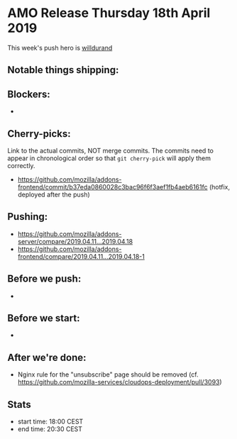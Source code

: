 # AMO Release Thursday 18th April 2019

This week's push hero is [willdurand](https://github.com/willdurand)

## Notable things shipping:

## Blockers:

*

## Cherry-picks:

Link to the actual commits, NOT merge commits. The commits need to appear
in chronological order so that `git cherry-pick` will apply them correctly.

* https://github.com/mozilla/addons-frontend/commit/b37eda0860028c3bac96f6f3aef1fb4aeb6161fc (hotfix, deployed after the push)

## Pushing:

- https://github.com/mozilla/addons-server/compare/2019.04.11...2019.04.18
- https://github.com/mozilla/addons-frontend/compare/2019.04.11...2019.04.18-1

## Before we push:

*

## Before we start:

*

## After we're done:

* Nginx rule for the "unsubscribe" page should be removed (cf. https://github.com/mozilla-services/cloudops-deployment/pull/3093)

## Stats

- start time: 18:00 CEST
- end time: 20:30 CEST

